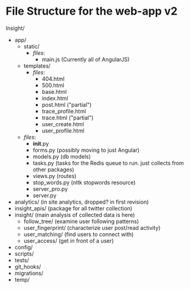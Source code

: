 # File Structure for the web-app v2

Insight/
- app/
  - static/
    - _files_:
      - main.js (Currently all of AngularJS)
  - templates/
    - _files_:
      - 404.html
      - 500.html
      - base.html
      - index.html
      - post.html ("partial")
      - trace_profile.html
      - trace.html ("partial")
      - user_create.html
      - user_profile.html
  - _files_:
    - __init__.py
    - forms.py (possibly moving to just Angular)
    - models.py (db models)
    - tasks.py (tasks for the Redis queue to run. just collects from other packages)
    - views.py (routes)
    - stop_words.py (nltk stopwords resource)
    - server_pro.py
    - server.py
- analytics/ (in site analytics, dropped? in first revision)
- insight_apis/ (package for all twitter collection)
- insight/ (main analysis of collected data is here)
  - follow_tree/ (examine user following patterns)
  - user_fingerprint/ (characterize user post/read activity)
  - user_matching/ (find users to connect with)
  - user_access/ (get in front of a user)
- config/
- scripts/
- tests/
- git_hooks/
- migrations/
- temp/